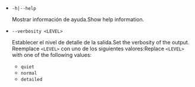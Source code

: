 * `-h|--help`

  <span data-ttu-id="16d1f-101">Mostrar información de ayuda.</span><span class="sxs-lookup"><span data-stu-id="16d1f-101">Show help information.</span></span>

* `--verbosity <LEVEL>`

  <span data-ttu-id="16d1f-102">Establecer el nivel de detalle de la salida.</span><span class="sxs-lookup"><span data-stu-id="16d1f-102">Set the verbosity of the output.</span></span> <span data-ttu-id="16d1f-103">Reemplace `<LEVEL>` con uno de los siguientes valores:</span><span class="sxs-lookup"><span data-stu-id="16d1f-103">Replace `<LEVEL>` with one of the following values:</span></span>
  
  * `quiet`
  * `normal`
  * `detailed`
